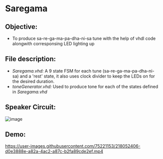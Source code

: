 # Saregama

## Objective:
- To produce sa-re-ga-ma-pa-dha-ni-sa tune with the help of vhdl code alongwith corresponsing LED lighting up

## File description:
- *Saregama.vhd:* A 9 state FSM for each tune (sa-re-ga-ma-pa-dha-ni-sa) and a 'rest' state, it also uses clock divider to keep the LEDs on for the desired duration.
- *toneGenerator.vhd:* Used to produce tone for each of the states defined in *Saregama.vhd*

## Speaker Circuit:
![image](https://user-images.githubusercontent.com/75221153/218054263-3d1279bf-181f-497d-9d9d-403f6c0062e6.png)

## Demo:
https://user-images.githubusercontent.com/75221153/218052406-d0e3888e-a82a-4ac2-a87c-b2fa89cde2ef.mp4


